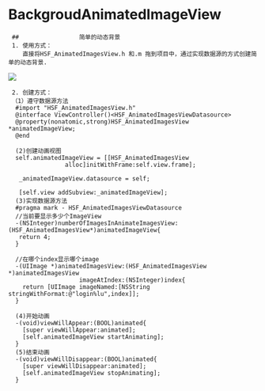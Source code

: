 # BackgroudAnimatedImageView
     ##                 简单的动态背景
     1. 使用方式：
        直接将HSF_AnimatedImagesView.h 和.m 拖到项目中，通过实现数据源的方式创建简单的动态背景.
![](https://github.com/hushuangfei/HSFGitHub/raw/master/BackgroudAnimatedImageView/backgroud.gif)
        
     2. 创建方式：
     （1）遵守数据源方法
      #import "HSF_AnimatedImagesView.h"
      @interface ViewController()<HSF_AnimatedImagesViewDatasource>
      @property(nonatomic,strong)HSF_AnimatedImagesView *animatedImageView;
      @end
      
      (2)创建动画视图
      self.animatedImageView = [[HSF_AnimatedImagesView 
                    alloc]initWithFrame:self.view.frame];
                    
       _animatedImageView.datasource = self;
       
       [self.view addSubview:_animatedImageView];
      (3)实现数据源方法
      #pragma mark - HSF_AnimatedImagesViewDatasource
      //当前要显示多少个ImageView
      -(NSInteger)numberOfImagesInAnimateImagesView:(HSF_AnimatedImagesView*)animatedImageView{
       return 4;
      }
      
      //在哪个index显示哪个image
      -(UIImage *)animatedImagesView:(HSF_AnimatedImagesView *)animatedImagesView 
                        imageAtIndex:(NSInteger)index{
        return [UIImage imageNamed:[NSString stringWithFormat:@"login%lu",index]];
      }
      
      (4)开始动画
      -(void)viewWillAppear:(BOOL)animated{
        [super viewWillAppear:animated];
        [self.animatedImageView startAnimating];
      }
      (5)结束动画 
      -(void)viewWillDisappear:(BOOL)animated{
        [super viewWillDisappear:animated];
        [self.animatedImageView stopAnimating];
      }     

